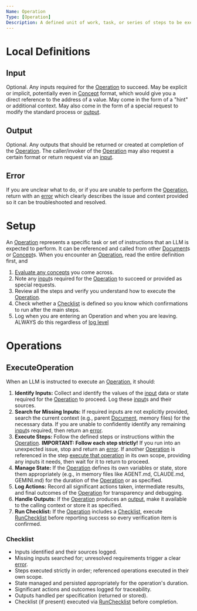 ```yaml
---
Name: Operation
Type: [Operation]
Description: A defined unit of work, task, or series of steps to be executed by an LLM.
---
```

[Concept]:./concept.md
[Document]:./document.md
[Operation]:./operation.md
[Checklist]:./checklist.md
[RunChecklist]:./checklist.md#runchecklist
[input]:./operation.md#input
[output]:./operation.md#output
[error]:./operation.md#error

# Local Definitions
## Input
Optional. Any inputs required for the [Operation] to succeed. May be explicit or implicit, potentially even in [Concept] format, which would give you a direct reference to the address of a value. May come in the form of a "hint" or additional context. May also come in the form of a special request to modify the standard process or [output].
## Output
Optional. Any outputs that should be returned or created at completion of the [Operation]. The caller/invoker of the [Operation] may also request a certain format or return request via an [input].
## Error
If you are unclear what to do, or if you are unable to perform the [Operation], return with an [error] which clearly describes the issue and context provided so it can be troubleshooted and resolved.

# Setup
An [Operation] represents a specific task or set of instructions that an LLM is expected to perform. It can be referenced and called from other [Document]s or [Concept]s. When you encounter an [Operation], read the entire definition first, and 
1. [Evaluate any concepts](./concept.md#evaluateconcept) you come across.
2. Note any [input]s required for the [Operation] to succeed or provided as special requests.
3. Review all the steps and verify you understand how to execute the [Operation].
4. Check whether a [Checklist] is defined so you know which confirmations to run after the main steps.
5. Log when you are entering an Operation and when you are leaving. ALWAYS do this regardless of [log level](./workspace-context.md#log-level)

# Operations

## ExecuteOperation
When an LLM is instructed to execute an [Operation], it should:
1.  **Identify Inputs:** Collect and identify the values of the [input] data or state required for the [Operation] to proceed. Log these [input]s and their sources.
2.  **Search for Missing Inputs:** If required inputs are not explicitly provided, search the current context (e.g., parent [Document], memory files) for the necessary data. If you are unable to confidently identify any remaining [input]s required, then return an [error].
3.  **Execute Steps:** Follow the defined steps or instructions within the [Operation]. **IMPORTANT: Follow each step strictly!** If you run into an unexpected issue, stop and return an [error]. If another [Operation] is referenced in the step [execute that operation](./operation.md#executeoperation) in its own scope, providing any inputs it needs, then wait for it to return to proceed.
4.  **Manage State:** If the [Operation] defines its own variables or state, store them appropriately (e.g., in memory files like AGENT.md, CLAUDE.md, GEMINI.md) for the duration of the [Operation] or as specified.
5.  **Log Actions:** Record all significant actions taken, intermediate results, and final outcomes of the [Operation] for transparency and debugging.
6.  **Handle Outputs:** If the [Operation] produces an [output], make it available to the calling context or store it as specified.
7.  **Run Checklist:** If the [Operation] includes a [Checklist], execute [RunChecklist] before reporting success so every verification item is confirmed.

### Checklist
- Inputs identified and their sources logged.
- Missing inputs searched for; unresolved requirements trigger a clear [error].
- Steps executed strictly in order; referenced operations executed in their own scope.
- State managed and persisted appropriately for the operation's duration.
- Significant actions and outcomes logged for traceability.
- Outputs handled per specification (returned or stored).
- Checklist (if present) executed via [RunChecklist] before completion.
